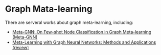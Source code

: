 # Graph Mata-learning

There are serveral works about graph meta-learning, including:
- [Meta-GNN: On Few-shot Node Classification in Graph Meta-learning (Meta-GNN)](https://arxiv.org/abs/1905.09718)
- [Meta-Learning with Graph Neural Networks: Methods and Applications (review)](https://arxiv.org/abs/2103.00137)

